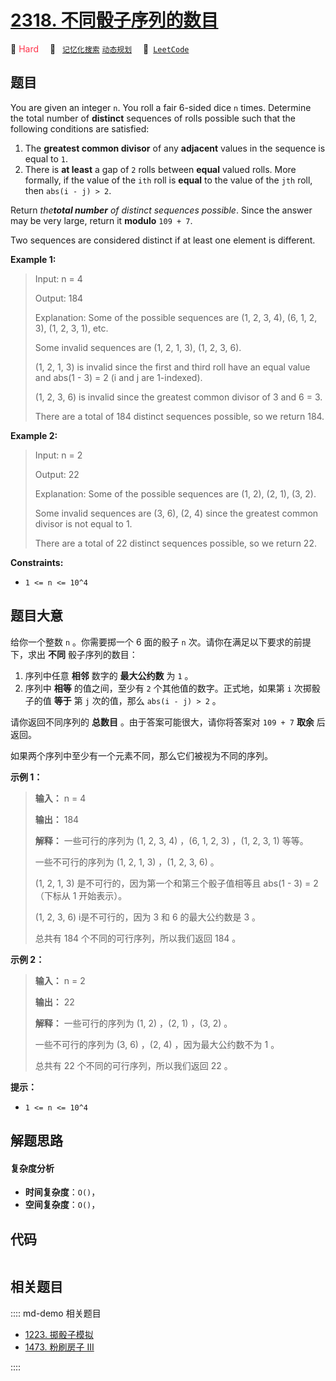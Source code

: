# [2318. 不同骰子序列的数目](https://leetcode.com/problems/number-of-distinct-roll-sequences)

🔴 <font color=#ff334b>Hard</font>&emsp; 🔖&ensp; [`记忆化搜索`](/leetcode/outline/tag/memoization.md) [`动态规划`](/leetcode/outline/tag/dynamic-programming.md)&emsp; 🔗&ensp;[`LeetCode`](https://leetcode.com/problems/number-of-distinct-roll-sequences)


## 题目

You are given an integer `n`. You roll a fair 6-sided dice `n` times.
Determine the total number of **distinct** sequences of rolls possible such
that the following conditions are satisfied:

  1. The **greatest common divisor** of any **adjacent** values in the sequence is equal to `1`.
  2. There is **at least** a gap of `2` rolls between **equal** valued rolls. More formally, if the value of the `ith` roll is **equal** to the value of the `jth` roll, then `abs(i - j) > 2`.

Return _the**total number** of distinct sequences possible_. Since the answer
may be very large, return it **modulo** `109 + 7`.

Two sequences are considered distinct if at least one element is different.



**Example 1:**

> Input: n = 4
> 
> Output: 184
> 
> Explanation: Some of the possible sequences are (1, 2, 3, 4), (6, 1, 2, 3), (1, 2, 3, 1), etc.
> 
> Some invalid sequences are (1, 2, 1, 3), (1, 2, 3, 6).
> 
> (1, 2, 1, 3) is invalid since the first and third roll have an equal value and abs(1 - 3) = 2 (i and j are 1-indexed).
> 
> (1, 2, 3, 6) is invalid since the greatest common divisor of 3 and 6 = 3.
> 
> There are a total of 184 distinct sequences possible, so we return 184.

**Example 2:**

> Input: n = 2
> 
> Output: 22
> 
> Explanation: Some of the possible sequences are (1, 2), (2, 1), (3, 2).
> 
> Some invalid sequences are (3, 6), (2, 4) since the greatest common divisor is not equal to 1.
> 
> There are a total of 22 distinct sequences possible, so we return 22.

**Constraints:**

  * `1 <= n <= 10^4`


## 题目大意

给你一个整数 `n` 。你需要掷一个 6 面的骰子 `n` 次。请你在满足以下要求的前提下，求出 **不同**  骰子序列的数目：

  1. 序列中任意 **相邻**  数字的 **最大公约数**  为 `1` 。
  2. 序列中 **相等**  的值之间，至少有 `2` 个其他值的数字。正式地，如果第 `i` 次掷骰子的值 **等于**  第 `j` 次的值，那么 `abs(i - j) > 2` 。

请你返回不同序列的 **总数目**  。由于答案可能很大，请你将答案对 `109 + 7` **取余**  后返回。

如果两个序列中至少有一个元素不同，那么它们被视为不同的序列。



**示例 1：**

> 
> 
> 
> 
> 
> **输入：** n = 4
> 
> **输出：** 184
> 
> **解释：** 一些可行的序列为 (1, 2, 3, 4) ，(6, 1, 2, 3) ，(1, 2, 3, 1) 等等。
> 
> 一些不可行的序列为 (1, 2, 1, 3) ，(1, 2, 3, 6) 。
> 
> (1, 2, 1, 3) 是不可行的，因为第一个和第三个骰子值相等且 abs(1 - 3) = 2 （下标从 1 开始表示）。
> 
> (1, 2, 3, 6) i是不可行的，因为 3 和 6 的最大公约数是 3 。
> 
> 总共有 184 个不同的可行序列，所以我们返回 184 。

**示例 2：**

> 
> 
> 
> 
> 
> **输入：** n = 2
> 
> **输出：** 22
> 
> **解释：** 一些可行的序列为 (1, 2) ，(2, 1) ，(3, 2) 。
> 
> 一些不可行的序列为 (3, 6) ，(2, 4) ，因为最大公约数不为 1 。
> 
> 总共有 22 个不同的可行序列，所以我们返回 22 。
> 
> 



**提示：**

  * `1 <= n <= 10^4`


## 解题思路

#### 复杂度分析

- **时间复杂度**：`O()`，
- **空间复杂度**：`O()`，

## 代码

```javascript

```

## 相关题目

:::: md-demo 相关题目
- [1223. 掷骰子模拟](https://leetcode.com/problems/dice-roll-simulation)
- [1473. 粉刷房子 III](https://leetcode.com/problems/paint-house-iii)

::::
